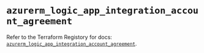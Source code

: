 # `azurerm_logic_app_integration_account_agreement`

Refer to the Terraform Registory for docs: [`azurerm_logic_app_integration_account_agreement`](https://www.terraform.io/docs/providers/azurerm/r/logic_app_integration_account_agreement).
